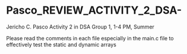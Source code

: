 # Pasco_REVIEW_ACTIVITY_2_DSA-

Jericho C. Pasco Activity 2 in DSA Group 1, 1-4 PM, Summer

Please read the comments in each file especially in the main.c file to effectively test the static and dynamic arrays


